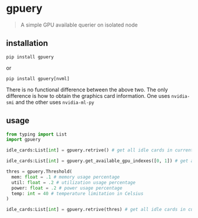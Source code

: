 # gpuery

> A simple GPU available querier on isolated node

## installation

`pip install gpuery`

or 

`pip install gpuery[nvml]`

There is no functional difference between the above two. The only difference is how to obtain the graphics card information. One uses `nvidia-smi` and the other uses `nvidia-ml-py`

## usage

```python
from typing import List
import gpuery

idle_cards:List[int] = gpuery.retrive() # get all idle cards in current machine using default threshold

idle_cards:List[int] = gpuery.get_available_gpu_indexes([0, 1]) # get available cards from cards 0,1 using default threshold

thres = gpuery.Threshold(
  mem: float = .1 # memory usage percentage
  util: float = .2 # utilization usage percentage
  power: float = .2 # power usage percentage
  temp: int = 40 # temperature limitation in Celsius
)

idle_cards:List[int] = gpuery.retrive(thres) # get all idle cards in current machine using specific threshold
```